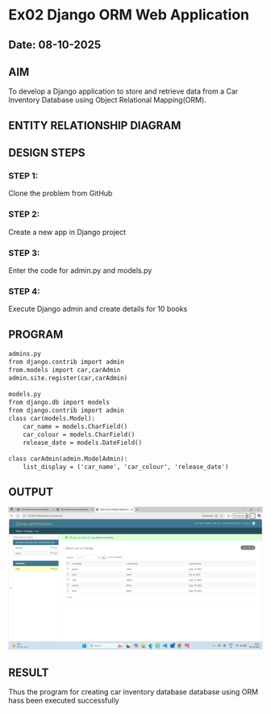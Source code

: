 # Ex02 Django ORM Web Application
## Date: 08-10-2025

## AIM
To develop a Django application to store and retrieve data from a Car Inventory Database using Object Relational Mapping(ORM).

## ENTITY RELATIONSHIP DIAGRAM



## DESIGN STEPS

### STEP 1:
Clone the problem from GitHub

### STEP 2:
Create a new app in Django project

### STEP 3:
Enter the code for admin.py and models.py

### STEP 4:
Execute Django admin and create details for 10 books

## PROGRAM
```
admins.py
from django.contrib import admin
from.models import car,carAdmin
admin.site.register(car,carAdmin)

models.py
from django.db import models
from django.contrib import admin
class car(models.Model):
    car_name = models.CharField()
    car_colour = models.CharField()
    release_date = models.DateField()

class carAdmin(admin.ModelAdmin):
    list_display = ('car_name', 'car_colour', 'release_date')
```


## OUTPUT

![alt text](<Screenshot (14).png>)


## RESULT
Thus the program for creating car inventory database database using ORM hass been executed successfully
